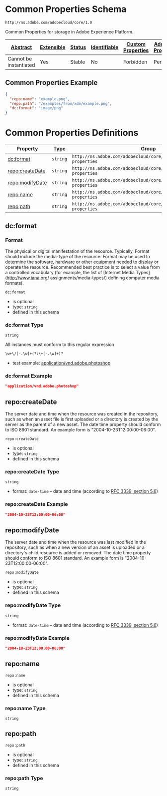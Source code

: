 
# Common Properties Schema

```
http://ns.adobe.com/adobecloud/core/1.0
```

Common Properties for storage in Adobe Experience Platform.

| [Abstract](../../../../abstract.md) | [Extensible](../../../../extensions.md) | [Status](../../../../status.md) | [Identifiable](../../../../id.md) | [Custom Properties](../../../../extensions.md) | [Additional Properties](../../../../extensions.md) | Defined In |
|-------------------------------------|-----------------------------------------|---------------------------------|-----------------------------------|------------------------------------------------|----------------------------------------------------|------------|
| Cannot be instantiated | Yes | Stable | No | Forbidden | Permitted | [datatypes/external/repo/common.schema.json](datatypes/external/repo/common.schema.json) |

## Common Properties Example
```json
{
  "repo:name": "example.png",
  "repo:path": "/examples/from/xdm/example.png",
  "dc:format": "image/png"
}
```

# Common Properties Definitions

| Property | Type | Group |
|----------|------|-------|
| [dc:format](#dcformat) | `string` | `http://ns.adobe.com/adobecloud/core/1.0#/definitions/common-properties` |
| [repo:createDate](#repocreatedate) | `string` | `http://ns.adobe.com/adobecloud/core/1.0#/definitions/date-properties` |
| [repo:modifyDate](#repomodifydate) | `string` | `http://ns.adobe.com/adobecloud/core/1.0#/definitions/date-properties` |
| [repo:name](#reponame) | `string` | `http://ns.adobe.com/adobecloud/core/1.0#/definitions/common-properties` |
| [repo:path](#repopath) | `string` | `http://ns.adobe.com/adobecloud/core/1.0#/definitions/common-properties` |

## dc:format
### Format

The physical or digital manifestation of the resource. Typically, Format should include the media-type of the resource. Format may be used to determine the software, hardware or other equipment needed to display or operate the resource. Recommended best practice is to select a value from a controlled vocabulary (for example, the list of [Internet Media Types](http://www.iana.org/ assignments/media-types/) defining computer media formats).

`dc:format`
* is optional
* type: `string`
* defined in this schema

### dc:format Type


`string`


All instances must conform to this regular expression 
```regex
\w+\/[-.\w]+(?:\+[-.\w]+)?
```

* test example: [application/vnd.adobe.photoshop](https://regexr.com/?expression=%5Cw%2B%5C%2F%5B-.%5Cw%5D%2B(%3F%3A%5C%2B%5B-.%5Cw%5D%2B)%3F&text=application%2Fvnd.adobe.photoshop)




### dc:format Example

```json
"application/vnd.adobe.photoshop"
```


## repo:createDate

The server date and time when the resource was created in the repository, such as when an asset file is first uploaded or a directory is created by the server as the parent of a new asset. The date time property should conform to ISO 8601 standard. An example form is "2004-10-23T12:00:00-06:00".

`repo:createDate`
* is optional
* type: `string`
* defined in this schema

### repo:createDate Type


`string`
* format: `date-time` – date and time (according to [RFC 3339, section 5.6](http://tools.ietf.org/html/rfc3339))




### repo:createDate Example

```json
"2004-10-23T12:00:00-06:00"
```


## repo:modifyDate

The server date and time when the resource was last modified in the repository, such as when a new version of an asset is uploaded or a directory's child resource is added or removed. The date time property should conform to ISO 8601 standard. An example form is "2004-10-23T12:00:00-06:00".

`repo:modifyDate`
* is optional
* type: `string`
* defined in this schema

### repo:modifyDate Type


`string`
* format: `date-time` – date and time (according to [RFC 3339, section 5.6](http://tools.ietf.org/html/rfc3339))




### repo:modifyDate Example

```json
"2004-10-23T12:00:00-06:00"
```


## repo:name


`repo:name`
* is optional
* type: `string`
* defined in this schema

### repo:name Type


`string`






## repo:path


`repo:path`
* is optional
* type: `string`
* defined in this schema

### repo:path Type


`string`





